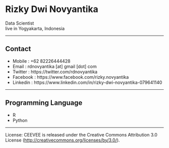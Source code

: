 # Rizky Dwi Novyantika

Data Scientist<br>
live in Yogyakarta, Indonesia
<hr>

## Contact
<ul>
  <li>Mobile : +62 82226444428</li>
  <li>Email : rdnovyantika [at] gmail [dot] com</li>
  <li>Twitter : https://twitter.com/rdnovyantika</li>
  <li>Facebook : https://www.facebook.com/rizky.novyantika</li>
  <li>Linkedin : https://www.linkedin.com/in/rizky-dwi-novyantika-079641140</li>
</ul>
<hr>

## Programming Language
<ul>
  <li>R</li>
  <li>Python</li>
</ul>
<hr>

License:
CEEVEE is released under the Creative Commons Attribution 3.0 License
(http://creativecommons.org/licenses/by/3.0/). 